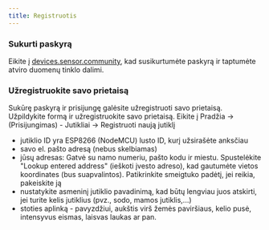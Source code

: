 ```yaml
---
title: Registruotis
---
```


### Sukurti paskyrą

Eikite į [devices.sensor.community](https://devices.sensor.community/register), kad susikurtumėte paskyrą ir taptumėte atviro duomenų tinklo dalimi.


### Užregistruokite savo prietaisą
Sukūrę paskyrą ir prisijungę galėsite užregistruoti savo prietaisą. Užpildykite formą ir užregistruokite savo prietaisą. Eikite į Pradžia -> (Prisijungimas) - Jutikliai -> Registruoti naują jutiklį

* jutiklio ID yra ESP8266 (NodeMCU) lusto ID, kurį užsirašėte anksčiau
* savo el. pašto adresą (nebus skelbiamas)
* jūsų adresas: Gatvė su namo numeriu, pašto kodu ir miestu. Spustelėkite "Lookup entered address" (ieškoti įvesto adreso), kad gautumėte vietos koordinates (bus suapvalintos). Patikrinkite smeigtuko padėtį, jei reikia, pakeiskite ją
* nustatykite asmeninį jutiklio pavadinimą, kad būtų lengviau juos atskirti, jei turite kelis jutiklius (pvz., sodo, mamos jutiklis,...)
* stoties aplinką - pavyzdžiui, aukštis virš žemės paviršiaus, kelio pusė, intensyvus eismas, laisvas laukas ar pan.
